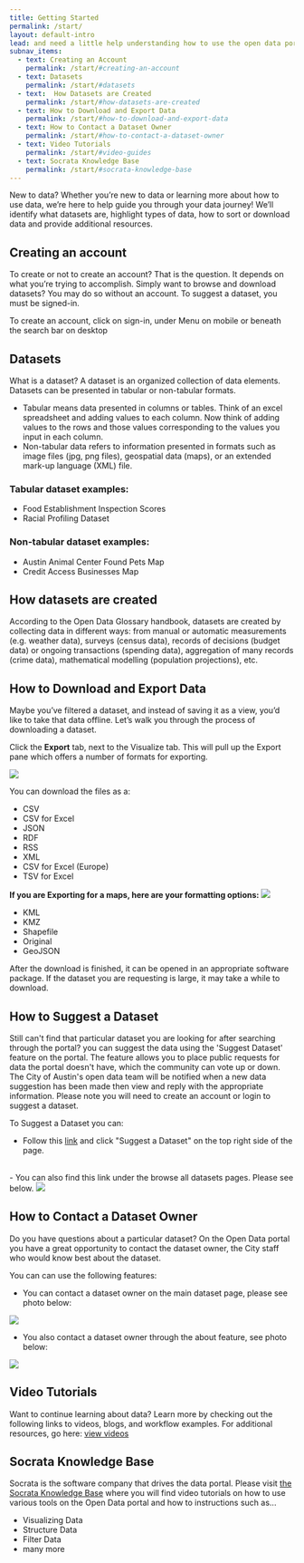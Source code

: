 ```yaml
---
title: Getting Started
permalink: /start/
layout: default-intro
lead: and need a little help understanding how to use the open data portal?
subnav_items:
  - text: Creating an Account
    permalink: /start/#creating-an-account
  - text: Datasets
    permalink: /start/#datasets
  - text:  How Datasets are Created
    permalink: /start/#how-datasets-are-created
  - text: How to Download and Export Data
    permalink: /start/#how-to-download-and-export-data
  - text: How to Contact a Dataset Owner
    permalink: /start/#how-to-contact-a-dataset-owner
  - text: Video Tutorials
    permalink: /start/#video-guides
  - text: Socrata Knowledge Base
    permalink: /start/#socrata-knowledge-base
---
```


New to data?
Whether you’re new to data or learning more about how to use data, we’re here to help guide you through your data journey!
We’ll identify what datasets are, highlight types of data, how to sort or download data and provide additional resources.

## Creating an account
To create or not to create an account? That is the question. It depends on what you’re trying to accomplish.
Simply want to browse and download datasets? You may do so without an account.
To suggest a dataset, you must be signed-in.

To create an account, click on sign-in, under Menu on mobile or beneath the search bar on desktop  

## Datasets
What is a dataset?
A dataset is an organized collection of data elements.
Datasets can be presented in tabular or non-tabular formats.
- Tabular means data presented in columns or tables. Think of an excel spreadsheet and adding values to each column. Now think of adding values to the rows and those values corresponding to the values you input in each column.
- Non-tabular data refers to information presented in formats such as image files (jpg, png files), geospatial data (maps), or an extended mark-up language (XML) file.

### Tabular dataset examples:
- Food Establishment Inspection Scores
- Racial Profiling Dataset

### Non-tabular dataset examples:
- Austin Animal Center Found Pets Map
- Credit Access Businesses Map

## How datasets are created
According to the Open Data Glossary handbook, datasets are created by collecting data in different ways: from manual or automatic measurements (e.g. weather data), surveys (census data), records of decisions (budget data) or ongoing transactions (spending data), aggregation of many records (crime data), mathematical modelling (population projections), etc.

## How to Download and Export Data
Maybe you’ve filtered a dataset, and instead of saving it as a view, you’d like to take that data offline. Let’s walk you through the process of downloading a dataset.

Click the <b>Export</b> tab, next to the Visualize tab.
This will pull up the Export pane which offers a number of formats for exporting.

<img src="{{ site.baseurl }}/images/gettingstarted/options.PNG" class="export">

You can download the files as a:
 - CSV
 - CSV for Excel
 - JSON
 - RDF
 - RSS
 - XML
 - CSV for Excel (Europe)
 - TSV for Excel

<b>If you are Exporting for a maps, here are your formatting options:</b>
<img src="{{ site.baseurl }}/images/gettingstarted/map_exporting.png" class="export">
  - KML
  - KMZ
  - Shapefile
  - Original
  - GeoJSON

 After the download is finished, it can be opened in an appropriate software package. If the dataset you are requesting is large, it may take a while to download.


## How to Suggest a Dataset
Still can't find that particular dataset you are looking for after searching through the portal?
you can suggest the data using the 'Suggest Dataset' feature on the portal. The feature allows you to place public requests for data the portal doesn't have, which the community can vote up or down. The City of Austin's open data team will be notified when a new data suggestion has been made then view and reply with the appropriate information. Please note you will need to create an account or login to suggest a dataset.

To Suggest a Dataset you can:
- Follow this <a href="https://data.austintexas.gov/nominate">link</a> and click "Suggest a Dataset" on the top right side of the page.
<br>
- You can also find this link under the browse all datasets pages. Please see below.
<img src="{{ site.baseurl }}/images/gettingstarted/suggest.png" class="export">

## How to Contact a Dataset Owner
Do you have questions about a particular dataset? On the Open Data portal you have a great opportunity to contact the dataset owner, the City staff who would know best about the dataset.

You can can use the following features:
- You can contact a dataset owner on the main dataset page, please see photo below:
<img src="{{ site.baseurl }}/images/gettingstarted/contact.png" class="export">

- You also contact a dataset owner through the about feature, see photo below:
<img src="{{ site.baseurl }}/images/gettingstarted/contact.png" class="export">

## Video Tutorials
 Want to continue learning about data? Learn more by checking out the following links to videos, blogs, and workflow examples.
For additional resources, go here: <a href="https://data.austintexas.gov/videos">view videos</a>

## Socrata Knowledge Base
Socrata is the software company that drives the data portal.
Please visit <a href="">the Socrata Knowledge Base</a> where you will find video tutorials on how to use various tools on the Open Data portal and how to instructions such as...
- Visualizing Data
- Structure Data
- Filter Data
- many more


